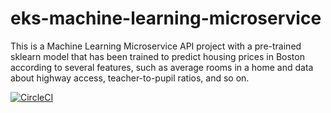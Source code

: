 # eks-machine-learning-microservice
This is a Machine Learning Microservice API project with a pre-trained sklearn model that has been trained to predict housing prices in Boston according to several features, such as average rooms in a home and data about highway access, teacher-to-pupil ratios, and so on.

[![CircleCI](https://dl.circleci.com/status-badge/img/gh/Emmanuel-Dominic/eks-machine-learning-microservice/tree/main.svg?style=svg)](https://dl.circleci.com/status-badge/redirect/gh/Emmanuel-Dominic/eks-machine-learning-microservice/tree/main)
